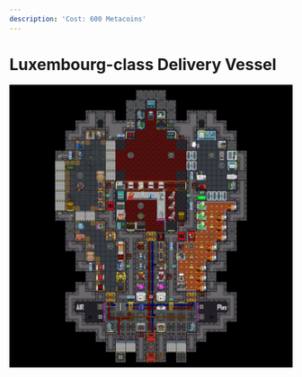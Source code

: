 ```yaml
---
description: 'Cost: 600 Metacoins'
---
```


# Luxembourg-class Delivery Vessel

![](<../.gitbook/assets/image (21).png>)
